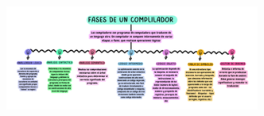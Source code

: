 ![Imagen](https://github.com/ClaudiaHernandez03/automatas/blob/main/IMG/1.2.%20Fases%20de%20un%20compilador.png)
